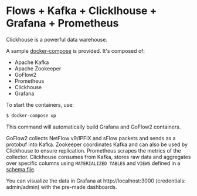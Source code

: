 # Flows + Kafka + Clicklhouse + Grafana + Prometheus

Clickhouse is a powerful data warehouse.

A sample [docker-compose](./docker-compose.yml) is provided.
It's composed of:
* Apache Kafka
* Apache Zookeeper
* GoFlow2
* Prometheus
* Clickhouse
* Grafana

To start the containers, use:
```bash
$ docker-compose up
```

This command will automatically build Grafana and GoFlow2 containers.

GoFlow2 collects NetFlow v9/IPFIX and sFlow packets and sends as a protobuf into Kafka.
Zookeeper coordinates Kafka and can also be used by Clickhouse to ensure replication.
Prometheus scrapes the metrics of the collector.
Clickhouse consumes from Kafka, stores raw data and aggregates over specific columns
using `MATERIALIZED TABLES` and `VIEWS` defined in a [schema file](./clickhouse/create.sh).

You can visualize the data in Grafana at http://localhost:3000 (credentials: admin/admin) with the
pre-made dashboards.
